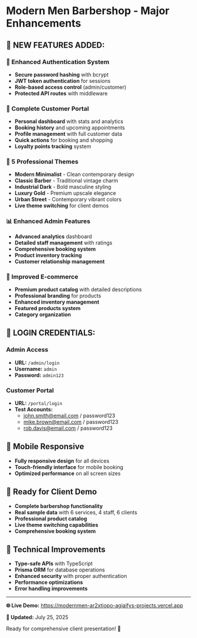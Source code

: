 # Modern Men Barbershop - Major Enhancements

## 🚀 NEW FEATURES ADDED:

### 🔐 Enhanced Authentication System
- **Secure password hashing** with bcrypt
- **JWT token authentication** for sessions
- **Role-based access control** (admin/customer)
- **Protected API routes** with middleware

### 👤 Complete Customer Portal
- **Personal dashboard** with stats and analytics
- **Booking history** and upcoming appointments
- **Profile management** with full customer data
- **Quick actions** for booking and shopping
- **Loyalty points tracking** system

### 🎨 5 Professional Themes
- **Modern Minimalist** - Clean contemporary design
- **Classic Barber** - Traditional vintage charm
- **Industrial Dark** - Bold masculine styling
- **Luxury Gold** - Premium upscale elegance
- **Urban Street** - Contemporary vibrant colors
- **Live theme switching** for client demos

### 📊 Enhanced Admin Features
- **Advanced analytics** dashboard
- **Detailed staff management** with ratings
- **Comprehensive booking system**
- **Product inventory tracking**
- **Customer relationship management**

### 🛒 Improved E-commerce
- **Premium product catalog** with detailed descriptions
- **Professional branding** for products
- **Enhanced inventory management**
- **Featured products system**
- **Category organization**

## 🔑 LOGIN CREDENTIALS:

### Admin Access
- **URL:** `/admin/login`
- **Username:** `admin`
- **Password:** `admin123`

### Customer Portal  
- **URL:** `/portal/login`
- **Test Accounts:**
  - john.smith@email.com / password123
  - mike.brown@email.com / password123
  - rob.davis@email.com / password123

## 📱 Mobile Responsive
- **Fully responsive design** for all devices
- **Touch-friendly interface** for mobile booking
- **Optimized performance** on all screen sizes

## 🎯 Ready for Client Demo
- **Complete barbershop functionality**
- **Real sample data** with 6 services, 4 staff, 6 clients
- **Professional product catalog**
- **Live theme switching capabilities**
- **Comprehensive booking system**

## 🔧 Technical Improvements
- **Type-safe APIs** with TypeScript
- **Prisma ORM** for database operations
- **Enhanced security** with proper authentication
- **Performance optimizations**
- **Error handling improvements**

---

**🌐 Live Demo:** https://modernmen-ar2xtjopo-agiaifys-projects.vercel.app

**📅 Updated:** July 25, 2025

Ready for comprehensive client presentation! 🎪